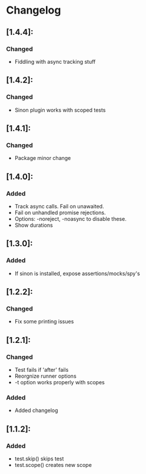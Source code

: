 # Changelog

## [1.4.4]:
 ### Changed
   - Fiddling with async tracking stuff

## [1.4.2]:
 ### Changed
   - Sinon plugin works with scoped tests

## [1.4.1]:
 ### Changed
   - Package minor change

## [1.4.0]:
 ### Added
   - Track async calls.  Fail on unawaited.
   - Fail on unhandled promise rejections.
   - Options: -noreject, -noasync to disable these.
   - Show durations

## [1.3.0]:
 ### Added
   - If sinon is installed, expose assertions/mocks/spy's

## [1.2.2]:
 ### Changed
   - Fix some printing issues

## [1.2.1]:
 ### Changed
   - Test fails if 'after' fails
   - Reorgnize runner options
   - -t option works properly with scopes

 ### Added
   - Added changelog

## [1.1.2]:
 ### Added
   - test.skip() skips test
   - test.scope() creates new scope
